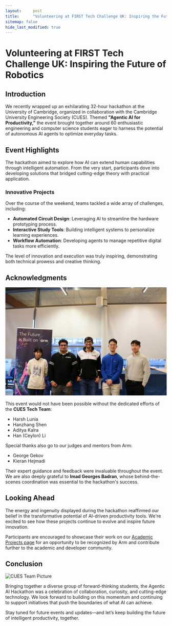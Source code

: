 ```yaml
---
layout:     post
title:      "Volunteering at FIRST Tech Challenge UK: Inspiring the Future of Robotics"
sitemap: false
hide_last_modified: true
---
```


# Volunteering at FIRST Tech Challenge UK: Inspiring the Future of Robotics

## Introduction

We recently wrapped up an exhilarating 32-hour hackathon at the University of Cambridge, organized in collaboration with the Cambridge University Engineering Society (CUES). Themed **"Agentic AI for Productivity,"** the event brought together around 60 enthusiastic engineering and computer science students eager to harness the potential of autonomous AI agents to optimize everyday tasks.

<!--more-->

## Event Highlights

The hackathon aimed to explore how AI can extend human capabilities through intelligent automation. From the very start, participants dove into developing solutions that bridged cutting-edge theory with practical application.

### Innovative Projects

Over the course of the weekend, teams tackled a wide array of challenges, including:

* **Automated Circuit Design**: Leveraging AI to streamline the hardware prototyping process.
* **Interactive Study Tools**: Building intelligent systems to personalize learning experiences.
* **Workflow Automation**: Developing agents to manage repetitive digital tasks more efficiently.

The level of innovation and execution was truly inspiring, demonstrating both technical prowess and creative thinking.

## Acknowledgments

![CUES Tech Team](../images/cues-hackathon1.png)

This event would not have been possible without the dedicated efforts of the **CUES Tech Team**:

* Harsh Lunia
* Hanzhang Shen
* Aditya Kalra
* Han (Ceylon) Li

Special thanks also go to our judges and mentors from Arm:

* George Gekov
* Kieran Hejmadi

Their expert guidance and feedback were invaluable throughout the event. We are also deeply grateful to **Imad Georges Badran**, whose behind-the-scenes coordination was essential to the hackathon's success.

## Looking Ahead

The energy and ingenuity displayed during the hackathon reaffirmed our belief in the transformative potential of AI-driven productivity tools. We're excited to see how these projects continue to evolve and inspire future innovation.

Participants are encouraged to showcase their work on our [Academic Projects page](https://github.com/arm-university/Arm-Developer-Labs) for an opportunity to be recognized by Arm and contribute further to the academic and developer community.

## Conclusion

![CUES Team Picture](../images/cues-hackathon2.png)

Bringing together a diverse group of forward-thinking students, the Agentic AI Hackathon was a celebration of collaboration, curiosity, and cutting-edge technology. We look forward to building on this momentum and continuing to support initiatives that push the boundaries of what AI can achieve.

Stay tuned for future events and updates—and let’s keep building the future of intelligent productivity, together.
